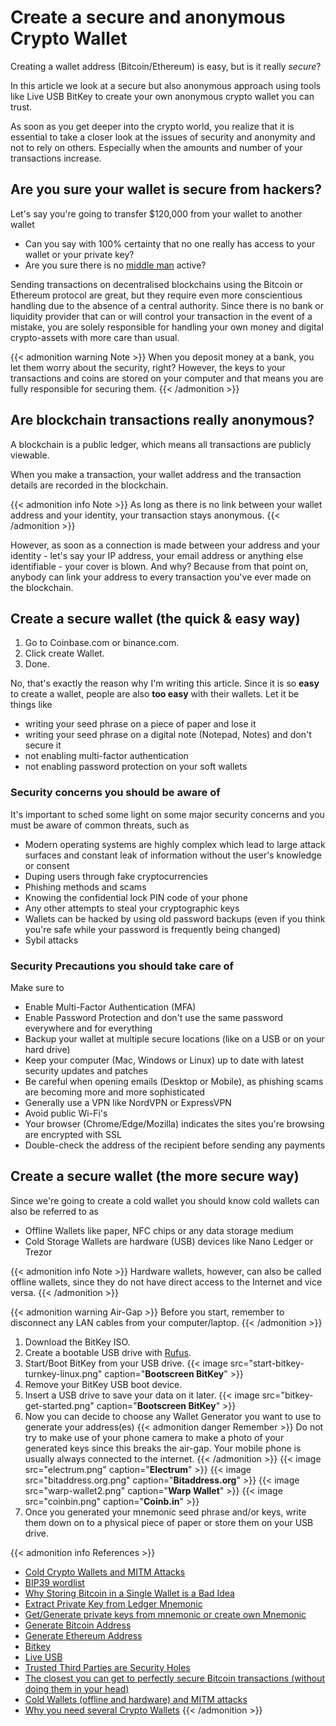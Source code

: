 # Create a secure and anonymous Crypto Wallet


Creating a wallet address (Bitcoin/Ethereum) is easy, but is it really _secure_?

In this article we look at a secure but also anonymous approach using tools like Live USB BitKey to create your own anonymous crypto wallet you can trust.

<!--more-->

As soon as you get deeper into the crypto world, you realize that it is essential to take a closer look at the issues of security and anonymity and not to rely on others. Especially when the amounts and number of your transactions increase.

## Are you sure your wallet is secure from hackers?

Let's say you're going to transfer $120,000 from your wallet to another wallet

- Can you say with 100% certainty that no one really has access to your wallet or your private key?
- Are you sure there is no [middle man](../cold-crypto-wallets-and-mitm-attacks/) active?

Sending transactions on decentralised blockchains using the Bitcoin or Ethereum protocol are great, but they require even more conscientious handling due to the absence of a central authority. Since there is no bank or liquidity provider that can or will control your transaction in the event of a mistake, you are solely responsible for handling your own money and digital crypto-assets with more care than usual.

{{< admonition warning Note >}}
When you deposit money at a bank, you let them worry about the security, right? However, the keys to your transactions and coins are stored on your computer and that means you are fully responsible for securing them.
{{< /admonition >}}

## Are blockchain transactions really anonymous?

A blockchain is a public ledger, which means all transactions are publicly viewable.

When you make a transaction, your wallet address and the transaction details are recorded in the blockchain.

{{< admonition info Note >}}
As long as there is no link between your wallet address and your identity, your transaction stays anonymous.
{{< /admonition >}}

However, as soon as a connection is made between your address and your identity - let's say your IP address, your email address or anything else identifiable - your cover is blown. And why? Because from that point on, anybody can link your address to every transaction you've ever made on the blockchain.

## Create a secure wallet (the quick & easy way)

1. Go to Coinbase.com or binance.com.
2. Click create Wallet.
3. Done.

No, that's exactly the reason why I'm writing this article. Since it is so **easy** to create a wallet, people are also **too easy** with their wallets. Let it be things like

- writing your seed phrase on a piece of paper and lose it
- writing your seed phrase on a digital note (Notepad, Notes) and don't secure it
- not enabling multi-factor authentication
- not enabling password protection on your soft wallets

### Security concerns you should be aware of

It's important to sched some light on some major security concerns and you must be aware of common threats, such as

- Modern operating systems are highly complex which lead to large attack surfaces and constant leak of information without the user's knowledge or consent
- Duping users through fake cryptocurrencies
- Phishing methods and scams
- Knowing the confidential lock PIN code of your phone
- Any other attempts to steal your cryptographic keys
- Wallets can be hacked by using old password backups (even if you think you're safe while your password is frequently being changed)
- Sybil attacks

### Security Precautions you should take care of

Make sure to

- Enable Multi-Factor Authentication (MFA)
- Enable Password Protection and don't use the same password everywhere and for everything
- Backup your wallet at multiple secure locations (like on a USB or on your hard drive)
- Keep your computer (Mac, Windows or Linux) up to date with latest security updates and patches
- Be careful when opening emails (Desktop or Mobile), as phishing scams are becoming more and more sophisticated
- Generally use a VPN like NordVPN or ExpressVPN
- Avoid public Wi-Fi's
- Your browser (Chrome/Edge/Mozilla) indicates the sites you're browsing are encrypted with SSL
- Double-check the address of the recipient before sending any payments

## Create a secure wallet (the more secure way)

Since we're going to create a cold wallet you should know cold wallets can also be referred to as

- Offline Wallets like paper, NFC chips or any data storage medium
- Cold Storage Wallets are hardware (USB) devices like Nano Ledger or Trezor

{{< admonition info Note >}}
Hardware wallets, however, can also be called offline wallets, since they do not have direct access to the Internet and vice versa.
{{< /admonition >}}

{{< admonition warning Air-Gap >}}
Before you start, remember to disconnect any LAN cables from your computer/laptop.
{{< /admonition >}}

1. Download the BitKey ISO.
2. Create a bootable USB drive with [Rufus](https://rufus.ie/).
3. Start/Boot BitKey from your USB drive.
   {{< image src="start-bitkey-turnkey-linux.png" caption="**Bootscreen BitKey**" >}}
4. Remove your BitKey USB boot device.
5. Insert a USB drive to save your data on it later.
   {{< image src="bitkey-get-started.png" caption="**Bootscreen BitKey**" >}}
6. Now you can decide to choose any Wallet Generator you want to use to generate your address(es)
   {{< admonition danger Remember >}}
   Do not try to make use of your phone camera to make a photo of your generated keys since this breaks the air-gap. Your mobile phone is usually always connected to the internet.
   {{< /admonition >}}
   {{< image src="electrum.png" caption="**Electrum**" >}}
   {{< image src="bitaddress.org.png" caption="**Bitaddress.org**" >}}
   {{< image src="warp-wallet2.png" caption="**Warp Wallet**" >}}
   {{< image src="coinbin.png" caption="**Coinb.in**" >}}
7. Once you generated your mnemonic seed phrase and/or keys, write them down on to a physical piece of paper or store them on your USB drive.

{{< admonition info References >}}
- [Cold Crypto Wallets and MITM Attacks](../cold-crypto-wallets-and-mitm-attacks/)
- [BIP39 wordlist](https://github.com/bitcoin/bips/blob/master/bip-0039/english.txt)
- [Why Storing Bitcoin in a Single Wallet is a Bad Idea](https://www.investopedia.com/news/why-storing-bitcoin-single-wallet-bad-idea/)
- [Extract Private Key from Ledger Mnemonic](https://dune.network/ledger_extract/)
- [Get/Generate private keys from mnemonic or create own Mnemonic](https://iancoleman.io/bip39/)
- [Generate Bitcoin Address](https://bitaddress.org)
- [Generate Ethereum Address](https://myetherwallet.com)
- [Bitkey](https://bitkey.io/)
- [Live USB](https://en.wikipedia.org/wiki/Live_USB)
- [Trusted Third Parties are Security Holes](https://nakamotoinstitute.org/trusted-third-parties/)
- [The closest you can get to perfectly secure Bitcoin transactions (without doing them in your head)](https://www.turnkeylinux.org/blog/secure-bitcoin-transactions)
- [Cold Wallets (offline and hardware) and MITM attacks](../cold-wallets-and-mitm-attacks/index.en.md)
- [Why you need several Crypto Wallets](https://dailyiowan.com/2021/07/07/why-you-need-several-crypto-wallets/)
  {{< /admonition >}}

